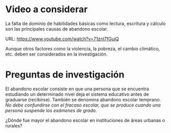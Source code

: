 # Video a considerar 

La falta de dominio de habilidades básicas como lectura, escritura y cálculo son las principales causas de abandono escolar.

URL: https://www.youtube.com/watch?v=71znl7fGujQ

Aunque otros factores como la violencia, la pobreza, el cambio climático, etc. deben ser considerados en la investigación.

# Preguntas de investigación

El abandono escolar consiste en que una persona que se encuentra estudiando un determinado nivel deja el sistema educativo antes de graduarse (recibirse).
También se denomina abandono escolar temprano. 
*No debe confundirse con el fracaso escolar, que se produce cuando una persona suspende los exámenes de grado.*

¿Dónde fue mayor el abandono escolar en instituciones de áreas urbanas o rurales?
